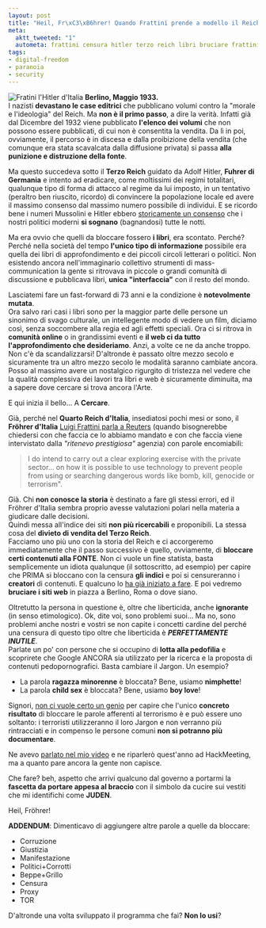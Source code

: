 ```yaml
--- 
layout: post
title: "Heil, Fr\xC3\xB6hrer! Quando Frattini prende a modello il Reich"
meta: 
  aktt_tweeted: "1"
  autometa: frattini censura hitler terzo reich libri bruciare frattini
tags: 
- digital-freedom
- paranoia
- security
---
```

![Fratini l'Hitler d'Italia](http://www.lastknight.com/download/20070912_furer.jpg)
**Berlino, Maggio 1933.**  
I nazisti **devastano le case editrici** che pubblicano volumi contro la "morale e l'ideologia" del Reich. Ma **non è il primo passo**, a dire la verità.  Infatti già dal Dicembre del 1932 viene pubblicato **l'elenco dei volumi** che non possono essere pubblicati, di cui non è consentita la vendita. Da lì in poi, ovviamente, il percorso è in discesa e dalla proibizione della vendita (che comunque era stata scavalcata dalla diffusione privata) si passa **alla punizione e distruzione della fonte**.  
  
Ma questo succedeva sotto il **Terzo Reich** guidato da Adolf Hitler, **Fuhrer di Germania** e intento ad eradicare, come moltissimi dei regimi totalitari, qualunque tipo di forma di attacco al regime da lui imposto, in un tentativo (peraltro ben riuscito, ricordo) di convincere la popolazione locale ed avere il massimo consenso dal massimo numero possibile di individui. E se ricordo bene i numeri Mussolini e Hitler ebbero [storicamente un consenso](http://www.post-gazette.com/pg/07224/808310-148.stm) che i nostri politici moderni **si sognano** (bagnandosi) tutte le notti.  
  
Ma era ovvio che quelli da bloccare fossero **i libri**, era scontato. Perché? Perché nella società del tempo **l'unico tipo di informazione** possibile era quella dei libri di approfondimento e dei piccoli circoli letterari o politici. Non esistendo ancora nell'immaginario collettivo strumenti di mass-communication la gente si ritrovava in piccole o grandi comunità di discussione e pubblicava libri, **unica "interfaccia"** con il resto del mondo.  
  
Lasciatemi fare un fast-forward di 73 anni e la condizione è **notevolmente mutata**.  
Ora salvo rari casi i libri sono per la maggior parte delle persone un sinonimo di svago culturale, un intellegente modo di vedere un film, diciamo così, senza soccombere alla regia ed agli effetti speciali. Ora ci si ritrova in **comunità online** o in grandissimi eventi e **il web ci da tutto l'approfondimento che desideriamo**. Anzi, a volte ce ne da anche troppo.  
Non c'è da scandalizzarsi! D'altronde è passato oltre mezzo secolo e sicuramente tra un altro mezzo secolo le modalità saranno cambiate ancora. Posso al massimo avere un nostalgico rigurgito di tristezza nel vedere che la qualità complessiva dei lavori tra libri e web è sicuramente diminuita, ma a sapere dove cercare si trova ancora l'Arte.  
  
E qui inizia il bello...  A **Cercare**.  
  
Già, perché nel **Quarto Reich d'Italia**, insediatosi pochi mesi or sono, il **Fr&ouml;hrer d'Italia** [Luigi Frattini parla a Reuters](http://www.reuters.com/article/internetNews/idUSL1055133420070910) (quando bisognerebbe chiedersi con che faccia ce lo abbiamo mandato e con che faccia viene intervistato dalla *"ritenevo prestigiosa"* agenzia) con parole encomiabili:  
> I do intend to carry out a clear exploring exercise with the private sector... on how it is possible to use technology to prevent people from using or searching dangerous words like bomb, kill, genocide or terrorism".  
  
Già. Chi **non conosce la storia** è destinato a fare gli stessi errori, ed il Fr&ouml;hrer d'Italia sembra proprio avesse valutazioni polari nella materia a giudicare dalle decisioni.  
Quindi messa all'indice dei siti **non più ricercabili** e proponibili. La stessa cosa del **divieto di vendita del Terzo Reich**.  
Facciamo uno più uno con la storia del Reich e ci accorgeremo immediatamente che il passo successivo è quello, ovviamente, di **bloccare certi contenuti alla FONTE**. Non ci vuole un fine statista, basta semplicemente un idiota qualunque (il sottoscritto, ad esempio) per capire che PRIMA si bloccano con la censura **gli indici** e poi si censureranno i **creatori** di contenuti. E qualcuno lo [ha già iniziato a fare](http://www.lastknight.com/2007/07/02/litalia-e-la-censura-una-guida-per-capire-qualcosa/).
E poi vedremo **bruciare i siti web** in piazza a Berlino, Roma o dove siano.  
  
Oltretutto la persona in questione è, oltre che liberticida, anche **ignorante** (in senso etimologico). Ok, dite voi, sono problemi suoi... Ma no, sono problemi anche nostri e vostri se non capite i concetti cardine del perché una censura di questo tipo oltre che liberticida è _**PERFETTAMENTE INUTILE**_.  
Parlate un po' con persone che si occupino di **lotta alla pedofilia** e scoprirete che Google ANCORA sia utilizzato per la ricerca e la proposta di contenuti pedopornografici. Basta cambiare il Jargon. Un esempio? 
* La parola **ragazza minorenne** è bloccata? Bene, usiamo **nimphette**!
* La parola **child sex** è bloccata? Bene, usiamo **boy love**!  
  
Signori, [non ci vuole certo un genio](http://www.lastknight.com/2007/03/03/eludere-i-controlli-di-polizia-il-video-completo/) per capire che l'unico **concreto risultato** di bloccare le parole afferenti al terrorismo è e può essere uno soltanto: i terroristi utilizzeranno il loro Jargon e non verranno più rintracciati e in compenso le persone comuni **non si potranno più documentare**.  
  
Ne avevo [parlato nel mio video](http://www.lastknight.com/2007/03/03/eludere-i-controlli-di-polizia-il-video-completo/) e ne riparlerò quest'anno ad HackMeeting, ma a quanto pare ancora la gente non capisce.  
  
Che fare? beh, aspetto che arrivi qualcuno dal governo a portarmi la **fascetta da portare appesa al braccio** con il simbolo da cucire sui vestiti che mi identifichi come **JUDEN**.  
  
Heil, Fr&ouml;hrer!
  
**ADDENDUM**: Dimenticavo di aggiungere altre parole a quelle da bloccare:
* Corruzione
* Giustizia
* Manifestazione
* Politici+Corrotti
* Beppe+Grillo
* Censura
* Proxy
* TOR  
  
D'altronde una volta sviluppato il programma che fai? **Non lo usi**? 
